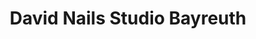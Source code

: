 ---
title: "David Nails Studio Bayreuth"
url: /bayreuth/david-nails-studio-bayreuth/
shop: Kosmetik
---